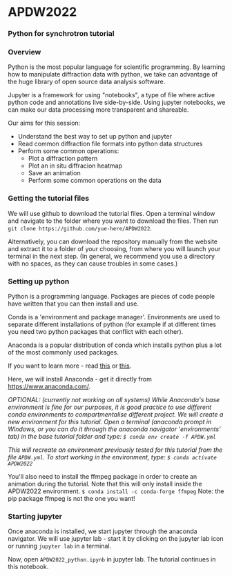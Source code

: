# APDW2022

### Python for synchrotron tutorial
### Overview
Python is the most popular language for scientific programming. By learning how to manipulate diffraction data with python, we take can advantage of the huge library of open source data analysis software. 

Jupyter is a framework for using "notebooks", a type of file where active python code and annotations live side-by-side. Using jupyter notebooks, we can make our data processing more transparent and shareable.

Our aims for this session:
* Understand the best way to set up python and jupyter
* Read common diffraction file formats into python data structures 
* Perform some common operations:
  * Plot a diffraction pattern
  * Plot an in situ diffracion heatmap
  * Save an animation
  * Perform some common operations on the data

### Getting the tutorial files
We will use github to download the tutorial files. Open a terminal window and navigate to the folder where you want to download the files. Then run `git clone https://github.com/yue-here/APDW2022`.

Alternatively, you can download the repository manually from the website and extract it to a folder of your choosing, from where you will launch your terminal in the next step. (In general, we recommend you use a directory with no spaces, as they can cause troubles in some cases.)

### Setting up python
Python is a programming language. Packages are pieces of code people have written that you can then install and use.

Conda is a 'environment and package manager'. Environments are used to separate different installations of python (for example if at different times you need two python packages that conflict with each other).

Anaconda is a popular distribution of conda which installs python plus a lot of the most commonly used packages.

If you want to learn more - read [this](https://geohackweek.github.io/Introductory/01-conda-tutorial/) or [this](https://problemsolvingwithpython.com/01-Orientation/01.02-The-Anaconda-Distribution-of-Python/).

Here, we will install Anaconda - get it directly from https://www.anaconda.com/.

_OPTIONAL: (currently not working on all systems) While Anaconda's base environment is fine for our purposes, it is good practice to use different conda environments to compartmentalise different project. We will create a new environment for this tutorial. Open a terminal (anaconda prompt in Windows, or you can do it through the anaconda navigator 'environments' tab) in the base tutorial folder and type:
`$ conda env create -f APDW.yml`_

_This will recreate an environment previously tested for this tutorial from the file `APDW.yml`. To start working in the environment, type:
`$ conda activate APDW2022`_

You'll also need to install the ffmpeg package in order to create an animation during the tutorial. Note that this will only install inside the APDW2022 environment. `$ conda install -c conda-forge ffmpeg` Note: the pip package ffmpeg is not the one you want!

### Starting jupyter
Once anaconda is installed, we start jupyter through the anaconda navigator. We will use jupyter lab - start it by clicking on the jupyter lab icon or running `jupyter lab` in a terminal.

Now, open `APDW2022_python.ipynb` in jupyter lab. The tutorial continues in this notebook.
